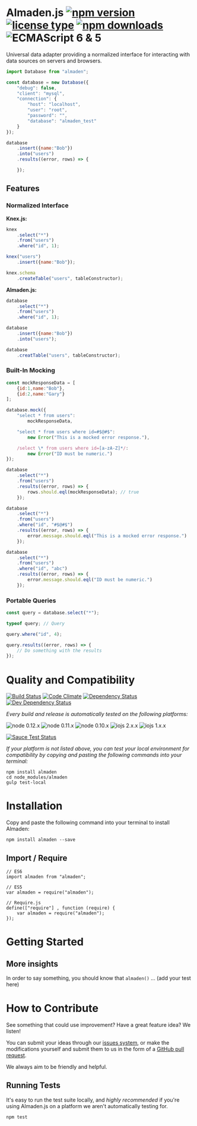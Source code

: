 # Almaden.js [![npm version](https://img.shields.io/npm/v/almaden.svg)](https://www.npmjs.com/package/almaden) [![license type](https://img.shields.io/npm/l/almaden.svg)](https://github.com/FreeAllMedia/almaden.git/blob/master/LICENSE) [![npm downloads](https://img.shields.io/npm/dm/almaden.svg)](https://www.npmjs.com/package/almaden) ![ECMAScript 6 & 5](https://img.shields.io/badge/ECMAScript-6%20/%205-red.svg)

Universal data adapter providing a normalized interface for interacting with data sources on servers and browsers.

<!-- When used on a server, Almaden.js is powered by `knex.js`, a rock-solid database adapter with many client types such as `mysql`, `sqlite`, `postgres`, `oracle`, and more.

When used in the browser, Almaden.js uses the exact same interface to call remote APIs, just as though the APIs were a database on the server.

**Server Example:** -->

```javascript
import Database from "almaden";

const database = new Database({
	"debug": false,
	"client": "mysql",
	"connection": {
		"host": "localhost",
		"user": "root",
		"password": "",
		"database": "almaden_test"
	}
});

database
	.insert({name:"Bob"})
	.into("users")
	.results((error, rows) => {

	});
```

<!-- **Browser Example:**

```javascript
import Database from "almaden";

const database = new Database({
	"debug": false,
	"client": "json-api",
	"connection": {
		"host": "https://api.freeallmedia.com/",
		"authentication": {
				"path": "client",
				"method": "GET",
				"headers": {
					"Api-Key": "Your API Key Here"
				},
				"tokenName": "clientAccessToken"
		}
	}
});

database
	.select("*")
	.from("users")
	.where("id", 1)
	.results((error, rows) => {
		// Remotely called `GET https://api.freeallmedia.com/client`
		// Remotely called `GET https://api.freeallmedia.com/users/1`
	});
``` -->

## Features

### Normalized Interface

**Knex.js:**

``` javascript
knex
	.select("*")
	.from("users")
	.where("id", 1);

knex("users")
	.insert({name:"Bob"});

knex.schema
	.createTable("users", tableConstructor);
```

**Almaden.js:**

```javascript
database
	.select("*")
	.from("users")
	.where("id", 1);

database
	.insert({name:"Bob"})
	.into("users");

database
	.creatTable("users", tableConstructor);
```

### Built-In Mocking

``` javascript
const mockResponseData = [
	{id:1,name:"Bob"},
	{id:2,name:"Gary"}
];

database.mock({
	"select * from users":
		mockResponseData,

	"select * from users where id=#$@#$":
		new Error("This is a mocked error response."),

	/select \* from users where id=[a-zA-Z]*/:
		new Error("ID must be numeric.")
});

database
	.select("*")
	.from("users")
	.results((error, rows) => {
		rows.should.eql(mockResponseData); // true
	});

database
	.select("*")
	.from("users")
	.where("id", "#$@#$")
	.results((error, rows) => {
		error.message.should.eql("This is a mocked error response.")
	});

database
	.select("*")
	.from("users")
	.where("id", "abc")
	.results((error, rows) => {
		error.message.should.eql("ID must be numeric.")
	});
```

### Portable Queries

```javascript
const query = database.select("*");

typeof query; // Query

query.where("id", 4);

query.results((error, rows) => {
	// Do something with the results
});
```

# Quality and Compatibility

[![Build Status](https://travis-ci.org/FreeAllMedia/almaden.png?branch=master)](https://travis-ci.org/FreeAllMedia/almaden) [![Code Climate](https://codeclimate.com/github/FreeAllMedia/almaden/badges/gpa.svg)](https://codeclimate.com/github/FreeAllMedia/almaden) [![Dependency Status](https://david-dm.org/FreeAllMedia/almaden.png?theme=shields.io)](https://david-dm.org/FreeAllMedia/almaden?theme=shields.io) [![Dev Dependency Status](https://david-dm.org/FreeAllMedia/almaden/dev-status.svg)](https://david-dm.org/FreeAllMedia/almaden?theme=shields.io#info=devDependencies)

*Every build and release is automatically tested on the following platforms:*

![node 0.12.x](https://img.shields.io/badge/node-0.12.x-brightgreen.svg) ![node 0.11.x](https://img.shields.io/badge/node-0.11.x-brightgreen.svg) ![node 0.10.x](https://img.shields.io/badge/node-0.10.x-brightgreen.svg)
![iojs 2.x.x](https://img.shields.io/badge/iojs-2.x.x-brightgreen.svg) ![iojs 1.x.x](https://img.shields.io/badge/iojs-1.x.x-brightgreen.svg)


[![Sauce Test Status](https://saucelabs.com/browser-matrix/almaden.svg)](https://saucelabs.com/u/almaden)


*If your platform is not listed above, you can test your local environment for compatibility by copying and pasting the following commands into your terminal:*

```
npm install almaden
cd node_modules/almaden
gulp test-local
```

# Installation

Copy and paste the following command into your terminal to install Almaden:

```
npm install almaden --save
```

## Import / Require

```
// ES6
import almaden from "almaden";
```

```
// ES5
var almaden = require("almaden");
```

```
// Require.js
define(["require"] , function (require) {
    var almaden = require("almaden");
});
```

# Getting Started

## More insights

In order to say something, you should know that `almaden()` ... (add your test here)

# How to Contribute

See something that could use improvement? Have a great feature idea? We listen!

You can submit your ideas through our [issues system](https://github.com/FreeAllMedia/almaden/issues), or make the modifications yourself and submit them to us in the form of a [GitHub pull request](https://help.github.com/articles/using-pull-requests/).

We always aim to be friendly and helpful.

## Running Tests

It's easy to run the test suite locally, and *highly recommended* if you're using Almaden.js on a platform we aren't automatically testing for.

```
npm test
```
